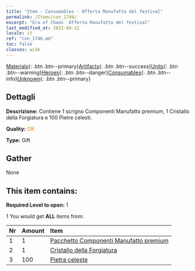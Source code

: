 ```yaml
---
title: "Item - Consumables - Offerta Manufatto del festival"
permalink: /Items/con_1746/
excerpt: "Era of Chaos  Offerta Manufatto del festival"
last_modified_at: 2021-04-12
locale: it
ref: "con_1746.md"
toc: false
classes: wide
---
```

 [Materials](/it/Items/){: .btn .btn--primary}[Artifacts](/it/Items/Artifacts/){: .btn .btn--success}[Units](/it/Items/Units/){: .btn .btn--warning}[Heroes](/it/Items/Heroes/){: .btn .btn--danger}[Consumables](/it/Items/Consumables/){: .btn .btn--info}[Unknown](/it/Items/Unknown/){: .btn .btn--primary}

## Dettagli
 **Descrizione:** Contiene 1 scrigno Componenti Manufatto premium, 1 Cristallo della Forgiatura e 100 Pietre celesti.

 **Quality:** <span style="color: #FF8C00">OK</span>

 **Type:** Gift

## Gather

  None

## This item contains:

 **Required Level to open:** 1

 1 You would get **ALL** items  from:

  | Nr | Amount |     Item    |
  |:---|:-------|:------------|
  | 1 | 1 | [Pacchetto Componenti Manufatto premium](/it/Items/con_1433/) | 
  | 2 | 1 | [Cristallo della Forgiatura](/it/Items/art_189/) | 
  | 3 | 100 | [Pietra celeste](/it/Items/art_188/) | 

